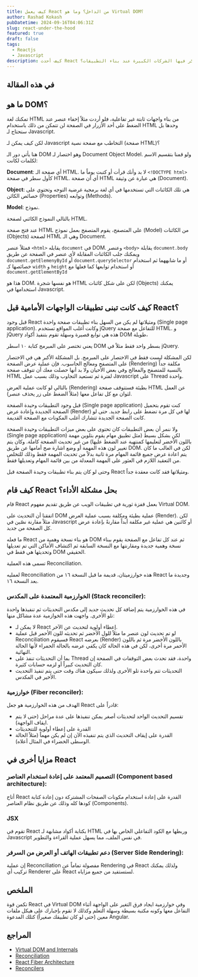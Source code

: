 ```yaml
---
title: كيف يعمل React من الداخل؟ وما هو Virtual DOM؟
author: Rashad Kokash
pubDatetime: 2024-09-16T04:06:31Z
slug: react-under-the-hood
featured: true
draft: false
tags:
  - Reactjs
  - Javascript
description: كيف أحدث React ثورةً في بناء الواجهات الأمامية ولماذا يعتبر من أولى المكاتب التي تفكر فيها الشركات الكبيرة عند بناء التطبيقات؟
---
```


## في هذه المقالة

## ما هو DOM؟

تمكنك لغة HTML من بناء واجهات ثابتة غير تفاعلية، فلو أردت مثلاً إخفاء عنصر عند الضغط على أحد الأزرار في الصفحة لن تتمكن من ذلك باستخدام HTML وحدها بل ستحتاج لـ Javascript.

لكن كيف يمكن لـ Javascript التخاطب مع صفحة نصية (صفحة HTML)؟

هنا يأتي دور الـ DOM وهو اختصار لـ Document Object Model. ولو قمنا بتقسيم الاسم لكلمات لكانت:

**Document**: أي صفحة الـ HTML. لا بد وأنك قرأت أو كتبت يوماً ما `<!DOCTYPE html>` كأول سطر في صفحة HTML. أي أن صفحة HTML هي عبارة عن وثيقة (Document).

**Object**: هي تلك الكائنات التي تستخدمها في أي لغة برمجية غرضية التوجه وتحتوي على خصائص الكائن (Properties) وتوابعه (Methods).

**Model**: نموذج.

بالتالي النموذج الكائني لصفحة HTML.

عند فتح صفحة HTML على المتصفح، يقوم المتصفح بعمل نموذج (Model) من الكائنات (Objects) لصفحة HTML وهي الـ Document.

فمثلاً عنصر `<html>` يقابله `document` في DOM. وعنصر `<body>` يقابلة `document.body` ويمكنك جلب الكائنات المقابلة لأي عنصر في الصفحة عن طريق `document.getElemenyById` أو `document.querySelector` أو ما شابههما ثم استخدام خصائصها كـ `width` و `height` أو استخدام توابعها كما فعلها مع `document.getElementById`

هذا هو DOM. هو نفسها شجرة HTML لكن على شكل كائنات (Objects) يمكنك استخدامها في Javascript.

## كيف كانت تبنى تطبيقات الواجهات الأمامية قبل React؟

قبل وجود React ومثيلاتها لم يكن من السهل بناء تطبيقات صفحة واحدة (Single page application). وكانت أغلب المواقع تستخدم jQuery للتفاعل مع صفحة HTML.
و jQuery هذه هي توابع قصيرة وسهلة تقوم بتنفيذ أكواد DOM طويلة،

يعني تختصر على المبرمج كتابة ١٠ اسطر DOM بسطر واحد فقط مثلاً في jQuery.

لكن المشكلة ليست فقط في الاختصار على المبرمج. بل المشكلة الأكبر هي في الاختصار على المتصفح ومعالج الحاسوب. فإن عملية عرض الصفحة (Rendering) مكلفة جداً بالنسبة للمتصفح والمعالج وفي بعض الأحيان ولا بد أنها حصلت معك أن تتوقف صفحة HTML لفترة ثم تستعيد التجاوب وذلك بسبب عمل Javascript على Thread واحدة.

بالتالي لو كانت عملية العرض (Rendering) بطيئة فستتوقف صفحة HTML عن العمل لثوان مع كل تفاعل معها (مثلاً الضغط على زر يحذف عنصر).

قبل وجود التطبيقات وحيدة الصفحة (Single page application) كنت تقوم بتحميل الصفحة الجديدة وإعادة عرض (Render) لها في كل مرة تضغط على رابط جديد. حتى لو كانت الصفحة الجديدة تتشارك أغلب المكونات مع الصفحة القديمة.

ولا ننمر أن بعض التطبيقات كان تحتوى على بعض ميزات التطبيقات وحيدة الصفحة (Single page application) لكن بشكل بسيط (مثل تطبيق مهام يقوم بتلوين مهمة باللون الأخضر لتعليمها كمنتهية عند الضغط عليها) من غير تحديث الصفحة كاملة. وكان يتم تغيير لون هذه المهمة أو وضع اشارة صح أمامها عن طريق DOM. لكن في الغالب ما كان يتم اعادة عرض جميع قائمة المهام مرة ثانية بدلاً من تحديث المهمة فقط وذلك للتخلص من التعقيد اللازم في العثور على المهمة المعدلة من بين قائمة المهام وتعديلها فقط.

وحتى لو كان يتم بناء تطبيقات وحيدة الصفحة قبل React ومثيلاتها فقد كانت معقدة جداً.

## كيف قام React بحل مشكلة الأداء؟

قام React بعمل قفزة ثورية في تطبيقات الويب عن طريق تقديم مفهوم Virtual DOM.

اتفقنا أن التحديث على DOM عملية بطيئة ومكلفة بسبب عملية العرض (Render). لكن مثلاً مقارنة نصّين في Javascript أو كائنين هي عملية غير مكلفة أبداً مقارنةً بإعادة عرض كل الصفحة من جديد.

ما فعله React هو بناء نسخة وهمية من DOM ثم عند كل تفاعل مع الصفحة يقوم ببناء نسخة وهمية جديدة ومقارنتها مع النسخة السابقة ثم اكتشاف الأماكن التي تم تعديلها وتحديثها هي فقط في DOM الحقيقي.

تسمى هذه العملية Reconciliation.

لعمليه Reconciliation هذه خوارزميتان، قديمة ما قبل النسخة ١٦ من React وجديدة ما بعد النسخة ١٦.

### الخوارزمية المعتمدة على المكدس (Stack reconciler):

في هذه الخوارزمية يتم إضافة كل تحديث جديد إلى مكدس التحديثات ثم تنفيذها واحدة تلو الأخرى.
واجهت هذه الخوازمية عدة مشاكل منها:

- لا يمكن لـ React إعطاء أولوية لتحديث عن الآخر.
- لو تم تحديث لون عنصر ما مثلاً للول الأخضر ثم تحديثه للون الأحمر قبل عملية Reconciliation فسيقوم React بعرضه (Render) باللون الأخضر مرة ثم باللون الأحمر مرة أخرى، لكن في هذه الحالة كان يكفي عرضه بالحالة الحمراء لأنها الحالة النهائية.
- بما أن التحديثات تنفذ على Thread واحدة، فقد تحدث بعض التوقفات في الصفحة إن كان التحديث كبيراً أو لزمه حسابات كثيرة.
- التحديثات تتم واحدة تلو الأخرى ولذلك سيكون هناك وقت حتى يتم تنفيذ التحديث الأخير في المكدس.

### خوارزمية (Fiber reconciler):

الهدف من هذه الخوارزمية هو جعل React قادراً على:

- تقسيم التحديث الواحد لتحديثات أصغر يمكن تنفيذها على عدة مراحل (حتى لا يتم ايقاف الواجهة).
- القدرة على إعطاء أولوية للتتحديثات
- القدرة على إيقاف التحديث الذي يتم تنفيذه الآن إن لم يكن مهماً (مثلاً الحالة الوسطى الخضراء في المثال أعلاه).

## مزايا أخرى في React

### التصميم المعتمد على إعادة استخدام العناصر (Component based architecture):

أتاح React القدرة على إعادة استخدام مكونات الصفحات المشتركة دون إعادة كتابة كودها كله وذلك عن طريق نظام العناصر (Components).

### JSX

تقوم في React بكتابة أكواد مشابهة لـ HTML وربطها مع الكود التفاعلي الخاص بها في Javascript في نفس الملف، مما يسهل عملية القراءة والتطوير.

### دعم تطبيقات الهاتف أو العرض من السرفر (Server Side Rendering):

إن عملية Reconciliation مفصولة تماماً عن Rendering في React ولذلك يمكنك تركيب أي Renderer على React لستستفيد من جميع مزاياه.

## الملخص

تكمن قوة React في Virtual DOM وفي خوارزمية ايجاد فرق التغير على الواجهة أثناء التفاعل معها وكونه مكتبة بسيطة وسهلة التعلم وكذلك لا تقوم بإجبارك على هيكل ملفات معين (حتى لو كان تطبيقك صغيراً) كتلك المدعوة Angular.

## المراجع

- [Virtual DOM and Internals](https://legacy.reactjs.org/docs/faq-internals.html)
- [Reconciliation](https://legacy.reactjs.org/docs/reconciliation.html#gatsby-focus-wrapper)
- [React Fiber Architecture](https://github.com/acdlite/react-fiber-architecture)
- [Reconcilers](https://legacy.reactjs.org/docs/codebase-overview.html#reconcilers)
